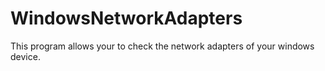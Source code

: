 # WindowsNetworkAdapters
This program allows your to check the network adapters of your windows device.
